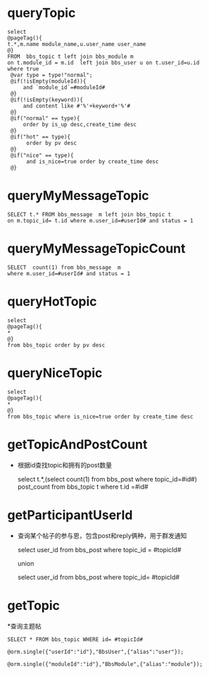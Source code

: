 queryTopic
===
	select  
    @pageTag(){
    t.*,m.name module_name,u.user_name user_name
    @}  
    FROM  bbs_topic t left join bbs_module m
    on t.module_id = m.id  left join bbs_user u on t.user_id=u.id
    where true
     @var type = type!"normal";
     @if(!isEmpty(moduleId)){
     	 and `module_id`=#moduleId#
     @}
     @if(!isEmpty(keyword)){
     	 and content like #'%'+keyword+'%'#
     @}
     @if("normal" == type){
         order by is_up desc,create_time desc
     @}
     @if("hot" == type){
          order by pv desc
     @}
     @if("nice" == type){
          and is_nice=true order by create_time desc
     @}

queryMyMessageTopic
===

	SELECT t.* FROM bbs_message  m left join bbs_topic t
    on m.topic_id= t.id where m.user_id=#userId# and status = 1
	
queryMyMessageTopicCount
===

	SELECT  count(1) from bbs_message  m 
    where m.user_id=#userId# and status = 1

queryHotTopic
===
    select  
    @pageTag(){
    *
    @}
    from bbs_topic order by pv desc

queryNiceTopic
===
    select 
    @pageTag(){
    *
    @}
    from bbs_topic where is_nice=true order by create_time desc

getTopicAndPostCount
===

* 根据id查找topic和拥有的post数量

	select t.*,(select count(1) from bbs_post where topic_id=#id#) post_count from bbs_topic t where t.id =#id#


getParticipantUserId
===

* 查询某个帖子的参与恩，包含post和reply俩种，用于群发通知

	select user_id from bbs_post where topic_id = #topicId#
    
    union
    
    select user_id from bbs_post where topic_id= #topicId#

getTopic
===

*查询主题帖
	
	SELECT * FROM bbs_topic WHERE id= #topicId#
    
    @orm.single({"userId":"id"},"BbsUser",{"alias":"user"});
    
    @orm.single({"moduleId":"id"},"BbsModule",{"alias":"module"});







